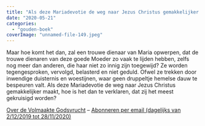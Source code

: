 ```yaml
---
title: "Als deze Mariadevotie de weg naar Jezus Christus gemakkelijker maakt, hoe is het dan te verklaren, dat zij het meest gekruisigd worden?"
date: "2020-05-21"
categories: 
  - "gouden-boek"
coverImage: "unnamed-file-149.jpeg"
---
```


Maar hoe komt het dan, zal een trouwe dienaar van Maria opwerpen, dat de trouwe dienaren van deze goede Moeder zo vaak te lijden hebben, zelfs nog meer dan anderen, die haar niet zo innig zijn toegewijd? Ze worden tegengesproken, vervolgd, belasterd en niet geduld. Ofwel ze trekken door inwendige duisternis en woestijnen, waar geen druppeltje hemelse dauw te bespeuren valt. Als deze Mariadevotie de weg naar Jezus Christus gemakkelijker maakt, hoe is het dan te verklaren, dat zij het meest gekruisigd worden?

[Over de Volmaakte Godsvrucht](/blog/een-jaar-lang-volmaakte-godsvrucht/) – [Abonneren per email (dagelijks van 2/12/2019 tot 28/11/2020)](http://eepurl.com/9RKvX)
